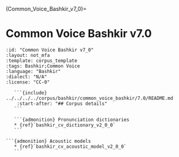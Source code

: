 
(Common_Voice_Bashkir_v7_0)=
# Common Voice Bashkir v7.0

``````{corpus} Common Voice Bashkir v7.0
:id: "Common Voice Bashkir v7_0"
:layout: not_mfa
:template: corpus_template
:tags: Bashkir;Common Voice
:language: "Bashkir"
:dialect: "N/A"
:license: "CC-0"

   ```{include} ../../../../corpus/bashkir/common_voice_bashkir/7.0/README.md
    :start-after: "## Corpus details"
   ```

   ```{admonition} Pronunciation dictionaries
   * {ref}`bashkir_cv_dictionary_v2_0_0`
   ```

```{admonition} Acoustic models
   * {ref}`bashkir_cv_acoustic_model_v2_0_0`
   ```
``````
